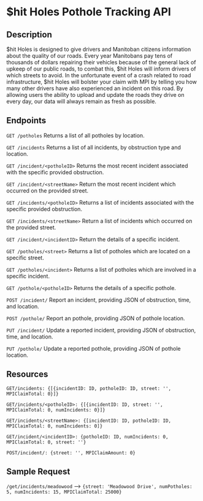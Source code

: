 # $hit Holes Pothole Tracking API

## Description
$hit Holes is designed to give drivers and Manitoban citizens information about the quality of our roads. Every year Manitobans pay tens of thousands of dollars repairing their vehicles because of the general lack of upkeep of our public roads, to combat this, $hit Holes will inform drivers of which streets to avoid. In the unfortunate event of a crash related to road infrastructure, $hit Holes will bolster your claim with MPI by telling you how many other drivers have also experienced an incident on this road. By allowing users the ability to upload and update the roads they drive on every day, our data will always remain as fresh as possible.

## Endpoints

`GET /potholes`
Returns a list of all potholes by location.

`GET /incidents`
Returns a list of all incidents, by obstruction type and location.

`GET /incident/<potholeID>`
Returns the most recent incident associated with the specific provided obstruction.

`GET /incident/<streetName>`
Return the most recent incident which occurred on the provided street.

`GET /incidents/<potholeID>`
Returns a list of incidents associated with the specific provided obstruction.

`GET /incidents/<streetName>`
Return a list of incidents which occurred on the provided street.

`GET /incident/<incidentID>`
Return the details of a specific incident.

`GET /potholes/<street>`
Returns a list of potholes which are located on a specific street.

`GET /potholes/<incident>`
Returns a list of potholes which are involved in a specific incident.

`GET /pothole/<potholeID>`
Returns the details of a specific pothole.

`POST /incident/`
Report an incident, providing JSON of obstruction, time, and location.

`POST /pothole/`
Report an pothole, providing JSON of pothole location.

`PUT /incident/`
Update a reported incident, providing JSON of obstruction, time, and location.

`PUT /pothole/`
Update a reported pothole, providing JSON of pothole location.

## Resources
`GET/incidents: {[{incidentID: ID, potholeID: ID, street: '', MPIClaimTotal: 0}]}`

`GET/incidents/<potholeID>: {[{incidentID: ID, street: '', MPIClaimTotal: 0, numIncidents: 0}]}`

`GET/incidents/<streetName>: {[incidentID: ID, potholeID: ID, MPIClaimTotal: 0, numIncidents: 0]}`

`GET/incident/<incidentID>: {potholeID: ID, numIncidents: 0, MPIClaimTotal: 0, street: ''}`

`POST/incident/: {street: '', MPIClaimAmount: 0}`

## Sample Request
`/get/incidents/meadowood` --> `{street: 'Meadowood Drive', numPotholes: 5, numIncidents: 15, MPIClaimTotal: 25000}`
